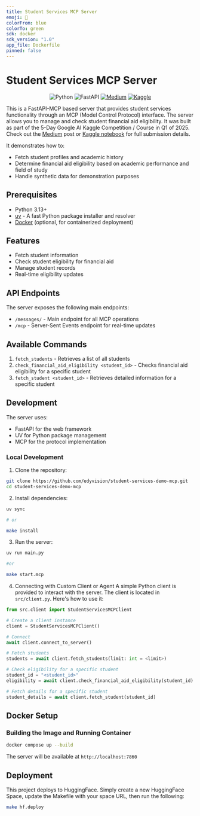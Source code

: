 ```yaml
---
title: Student Services MCP Server
emoji: 🧾
colorFrom: blue
colorTo: green
sdk: docker
sdk_version: "1.0"
app_file: Dockerfile
pinned: false
---
```


# Student Services MCP Server
<div align=center>

![Python](https://img.shields.io/badge/python-3670A0?style=for-the-badge&logo=python&logoColor=ffdd54)
![FastAPI](https://img.shields.io/badge/FastAPI-005571?style=for-the-badge&logo=fastapi)
[![Medium](https://img.shields.io/badge/Medium-12100E?style=for-the-badge&logo=medium&logoColor=white)](https://medium.com/@docejr/experimenting-with-a-demo-mcp-and-gemini-e5b183e3b3f3)
[![Kaggle](https://img.shields.io/badge/Kaggle-035a7d?style=for-the-badge&logo=kaggle&logoColor=white)](https://www.kaggle.com/code/edyvision/5dgai-gemini-demo-student-services-mcp)
</div>

This is a FastAPI-MCP based server that provides student services functionality through an MCP (Model Control Protocol) interface. The server allows you to manage and check student financial aid eligibility. It was built as part of the 5-Day Google AI Kaggle Competition / Course in Q1 of 2025. Check out the <a href="https://medium.com/@docejr/experimenting-with-a-demo-mcp-and-gemini-e5b183e3b3f3">Medium</a> post or <a href="https://www.kaggle.com/code/edyvision/5dgai-gemini-student-services-agent-mcp">Kaggle notebook</a> for full submission details.

It demonstrates how to:

- Fetch student profiles and academic history
- Determine financial aid eligibility based on academic performance and field of study
- Handle synthetic data for demonstration purposes

## Prerequisites

- Python 3.13+
- [uv](https://github.com/astral-sh/uv) - A fast Python package installer and resolver
- [Docker](https://www.docker.com/) (optional, for containerized deployment)


## Features

- Fetch student information
- Check student eligibility for financial aid
- Manage student records
- Real-time eligibility updates

## API Endpoints

The server exposes the following main endpoints:
- `/messages/` - Main endpoint for all MCP operations
- `/mcp` - Server-Sent Events endpoint for real-time updates

## Available Commands

1. `fetch_students` - Retrieves a list of all students
2. `check_financial_aid_eligibility <student_id>` - Checks financial aid eligibility for a specific student
3. `fetch_student <student_id>` - Retrieves detailed information for a specific student

## Development

The server uses:
- FastAPI for the web framework
- UV for Python package management
- MCP for the protocol implementation

### Local Development

1. Clone the repository:
```bash
git clone https://github.com/edyvision/student-services-demo-mcp.git
cd student-services-demo-mcp
```

2. Install dependencies:
```bash
uv sync

# or

make install
```

3. Run the server:
```bash
uv run main.py

#or 

make start.mcp
```

4. Connecting with Custom Client or Agent
A simple Python client is provided to interact with the server. The client is located in `src/client.py`. Here's how to use it:

```python
from src.client import StudentServicesMCPClient

# Create a client instance
client = StudentServicesMCPClient()

# Connect
await client.connect_to_server()

# Fetch students
students = await client.fetch_students(limit: int = <limit>)

# Check eligibility for a specific student
student_id = "<student_id>"
eligibility = await client.check_financial_aid_eligibility(student_id)

# Fetch details for a specific student
student_details = await client.fetch_student(student_id)
```

## Docker Setup

### Building the Image and Running Container

```bash
docker compose up --build
```

The server will be available at `http://localhost:7860`

## Deployment
This project deploys to HuggingFace. Simply create a new HuggingFace Space, update the Makefile with your space URL, then run the following:

```bash
make hf.deploy
```